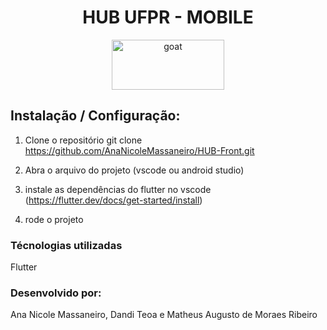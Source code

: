 <div align="center">
<h1>HUB UFPR - MOBILE</h1>

<a href="https://www.emojione.com/emoji/1f410">
  <img
    height="80"
    width="180"
    alt="goat"
    src="https://servicos.nc.ufpr.br/PortalNC/painel/assets/img/logos/logo_ufpr.jpg"
  />
</a>
  <br />
 </div>

## Instalação / Configuração:

1) Clone o repositório
   git clone https://github.com/AnaNicoleMassaneiro/HUB-Front.git

2) Abra o arquivo do projeto (vscode ou android studio)

3) instale as dependências do flutter no vscode (https://flutter.dev/docs/get-started/install)

4) rode o projeto

### Técnologias utilizadas
Flutter

### Desenvolvido por:
Ana Nicole Massaneiro, Dandi Teoa e Matheus Augusto de Moraes Ribeiro